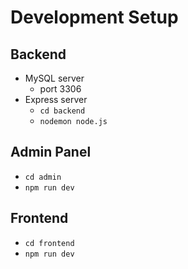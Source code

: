 # Development Setup

## Backend

- MySQL server
  - port 3306
- Express server
  - `cd backend`
  - `nodemon node.js`
 
## Admin Panel
  - `cd admin`
  - `npm run dev`

## Frontend
  - `cd frontend`
  - `npm run dev`
  
 
# 
